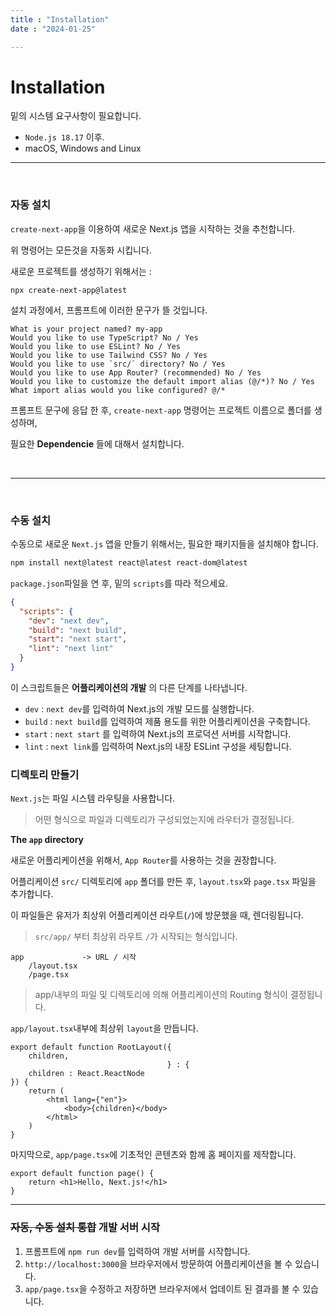```yaml
---
title : "Installation"
date : "2024-01-25"

---
```


# Installation 

밑의 시스템 요구사항이 필요합니다.

- `Node.js 18.17` 이후.
- macOS, Windows and Linux

---

<br>

### 자동 설치

`create-next-app`을 이용하여 새로운 Next.js 앱을 시작하는 것을 추천합니다.

위 명령어는 모든것을 자동화 시킵니다.

새로운 프로젝트를 생성하기 위해서는 : 

```
npx create-next-app@latest
```

설치 과정에서, 프롬프트에 이러한 문구가 뜰 것입니다.

```terminal
What is your project named? my-app
Would you like to use TypeScript? No / Yes
Would you like to use ESLint? No / Yes
Would you like to use Tailwind CSS? No / Yes
Would you like to use `src/` directory? No / Yes
Would you like to use App Router? (recommended) No / Yes
Would you like to customize the default import alias (@/*)? No / Yes
What import alias would you like configured? @/*
```

프롬프트 문구에 응답 한 후, `create-next-app` 명령어는 프로젝트 이름으로 폴더를 생성하며, 

필요한 **Dependencie** 들에 대해서 설치합니다.

<br>

---

<br>

### 수동 설치

수동으로 새로운 `Next.js` 앱을 만들기 위해서는, 필요한 패키지들을 설치해야 합니다.

```bash
npm install next@latest react@latest react-dom@latest
```

`package.json`파일을 연 후, 밑의 `scripts`를 따라 적으세요.

```json
{
  "scripts": {
    "dev": "next dev",
    "build": "next build",
    "start": "next start",
    "lint": "next lint"
  }
}
```

이 스크립트들은 **어플리케이션의 개발** 의 다른 단계를 나타냅니다.

- `dev` : `next dev`를 입력하여 Next.js의 개발 모드를 실행합니다.
- `build` : `next build`를 입력하여 제품 용도를 위한 어플리케이션을 구축합니다.
- `start` : `next start` 를 입력하여 Next.js의 프로덕션 서버를 시작합니다.
- `lint` : `next link`를 입력하여 Next.js의 내장 ESLint 구성을 세팅합니다.

### 디렉토리 만들기

`Next.js`는 파일 시스템 라우팅을 사용합니다.
> 어떤 형식으로 파일과 디렉토리가 구성되었는지에 라우터가 결정됩니다.

**The `app` directory**

새로운 어플리케이션을 위해서, `App Router`를 사용하는 것을 권장합니다.

어플리케이션 `src/` 디렉토리에 `app` 폴더를 만든 후, `layout.tsx`와 `page.tsx` 파일을 추가합니다.

이 파일들은 유저가 최상위 어플리케이션 라우트(`/`)에 방문했을 때, 렌더링됩니다.
> `src/app/` 부터 최상위 라우트 `/`가 시작되는 형식입니다.

```
app             -> URL / 시작
    /layout.tsx
    /page.tsx
```

> app/내부의 파일 및 디렉토리에 의해 어플리케이션의 Routing 형식이 결정됩니다.

`app/layout.tsx`내부에 최상위 `layout`을 만듭니다.

```tsx
export default function RootLayout({
    children,
                                   } : {
    children : React.ReactNode
}) {
    return (
        <html lang={"en"}>
            <body>{children}</body>
        </html>
    )
}
```

마지막으로, `app/page.tsx`에 기초적인 콘텐츠와 함께 홈 페이지를 제작합니다.

```tsx
export default function page() {
    return <h1>Hello, Next.js!</h1>
}
```

---

### ~~자동, 수동 설치 통합~~ 개발 서버 시작

1. 프롬프트에 `npm run dev`를 입력하여 개발 서버를 시작합니다.
2. `http://localhost:3000`을 브라우저에서 방문하여 어플리케이션을 볼 수 있습니다.
3. `app/page.tsx`을 수정하고 저장하면 브라우저에서 업데이트 된 결과를 볼 수 있습니다.

